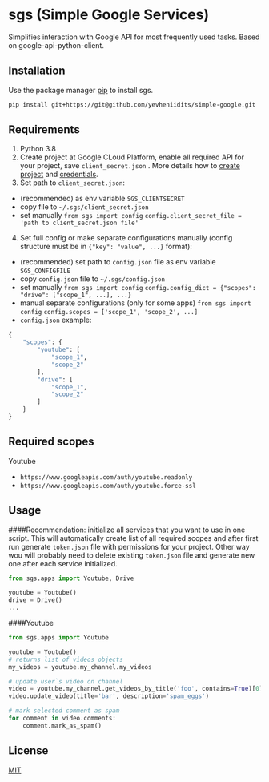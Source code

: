 # sgs (Simple Google Services)

Simplifies interaction with Google API for most frequently used tasks. Based on google-api-python-client.

## Installation

Use the package manager [pip](https://pip.pypa.io/en/stable/) to install sgs.

```bash
pip install git+https://git@github.com/yevheniidits/simple-google.git
```

## Requirements

1. Python 3.8
2. Create project at Google CLoud Platform, enable all required API for your project, save `client_secret.json` . More details 
how to [create project](https://developers.google.com/workspace/guides/create-project) and [credentials](https://developers.google.com/workspace/guides/create-credentials).
3. Set path to `client_secret.json`:
- (recommended) as env variable `SGS_CLIENTSECRET`
- copy file to `~/.sgs/client_secret.json`
- set manually `from sgs import config` `config.client_secret_file = 'path to client_secret.json file'`
4. Set full config or make separate configurations manually (config structure must be in `{"key": "value", ...}` format):
- (recommended) set path to `config.json` file as env variable `SGS_CONFIGFILE`
- copy `config.json` file to `~/.sgs/config.json`
- set manually `from sgs import config` `config.config_dict = {"scopes": "drive": ["scope_1", ...], ...}`
- manual separate configurations (only for some apps)
`from sgs import config` `config.scopes = ['scope_1', 'scope_2', ...]`
- `config.json` example:
```python
{
    "scopes": {
        "youtube": [
            "scope_1",
            "scope_2"
        ],
        "drive": [
            "scope_1",
            "scope_2"
        ]
    }
}
```

## Required scopes
Youtube
- `https://www.googleapis.com/auth/youtube.readonly`
- `https://www.googleapis.com/auth/youtube.force-ssl`

## Usage
####Recommendation: 
initialize all services that you want to use in one script. This will automatically create list of all required scopes and after first run generate `token.json` file with permissions for your project. Other way wou will probably need to delete existing `token.json` file and generate new one after each service initialized.
```python
from sgs.apps import Youtube, Drive

youtube = Youtube()
drive = Drive()
...
```
####Youtube

```python
from sgs.apps import Youtube

youtube = Youtube()
# returns list of videos objects
my_videos = youtube.my_channel.my_videos

# update user`s video on channel
video = youtube.my_channel.get_videos_by_title('foo', contains=True)[0]
video.update_video(title='bar', description='spam_eggs')

# mark selected comment as spam
for comment in video.comments:
    comment.mark_as_spam()
```

## License
[MIT](https://choosealicense.com/licenses/mit/)